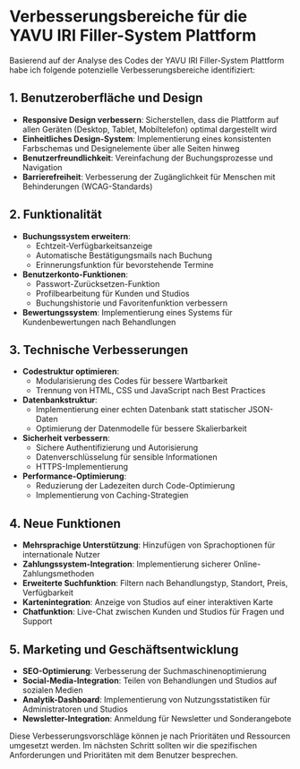 # Verbesserungsbereiche für die YAVU IRI Filler-System Plattform

Basierend auf der Analyse des Codes der YAVU IRI Filler-System Plattform habe ich folgende potenzielle Verbesserungsbereiche identifiziert:

## 1. Benutzeroberfläche und Design

- **Responsive Design verbessern**: Sicherstellen, dass die Plattform auf allen Geräten (Desktop, Tablet, Mobiltelefon) optimal dargestellt wird
- **Einheitliches Design-System**: Implementierung eines konsistenten Farbschemas und Designelemente über alle Seiten hinweg
- **Benutzerfreundlichkeit**: Vereinfachung der Buchungsprozesse und Navigation
- **Barrierefreiheit**: Verbesserung der Zugänglichkeit für Menschen mit Behinderungen (WCAG-Standards)

## 2. Funktionalität

- **Buchungssystem erweitern**: 
  - Echtzeit-Verfügbarkeitsanzeige
  - Automatische Bestätigungsmails nach Buchung
  - Erinnerungsfunktion für bevorstehende Termine
- **Benutzerkonto-Funktionen**:
  - Passwort-Zurücksetzen-Funktion
  - Profilbearbeitung für Kunden und Studios
  - Buchungshistorie und Favoritenfunktion verbessern
- **Bewertungssystem**: Implementierung eines Systems für Kundenbewertungen nach Behandlungen

## 3. Technische Verbesserungen

- **Codestruktur optimieren**:
  - Modularisierung des Codes für bessere Wartbarkeit
  - Trennung von HTML, CSS und JavaScript nach Best Practices
- **Datenbankstruktur**:
  - Implementierung einer echten Datenbank statt statischer JSON-Daten
  - Optimierung der Datenmodelle für bessere Skalierbarkeit
- **Sicherheit verbessern**:
  - Sichere Authentifizierung und Autorisierung
  - Datenverschlüsselung für sensible Informationen
  - HTTPS-Implementierung
- **Performance-Optimierung**:
  - Reduzierung der Ladezeiten durch Code-Optimierung
  - Implementierung von Caching-Strategien

## 4. Neue Funktionen

- **Mehrsprachige Unterstützung**: Hinzufügen von Sprachoptionen für internationale Nutzer
- **Zahlungssystem-Integration**: Implementierung sicherer Online-Zahlungsmethoden
- **Erweiterte Suchfunktion**: Filtern nach Behandlungstyp, Standort, Preis, Verfügbarkeit
- **Kartenintegration**: Anzeige von Studios auf einer interaktiven Karte
- **Chatfunktion**: Live-Chat zwischen Kunden und Studios für Fragen und Support

## 5. Marketing und Geschäftsentwicklung

- **SEO-Optimierung**: Verbesserung der Suchmaschinenoptimierung
- **Social-Media-Integration**: Teilen von Behandlungen und Studios auf sozialen Medien
- **Analytik-Dashboard**: Implementierung von Nutzungsstatistiken für Administratoren und Studios
- **Newsletter-Integration**: Anmeldung für Newsletter und Sonderangebote

Diese Verbesserungsvorschläge können je nach Prioritäten und Ressourcen umgesetzt werden. Im nächsten Schritt sollten wir die spezifischen Anforderungen und Prioritäten mit dem Benutzer besprechen.
